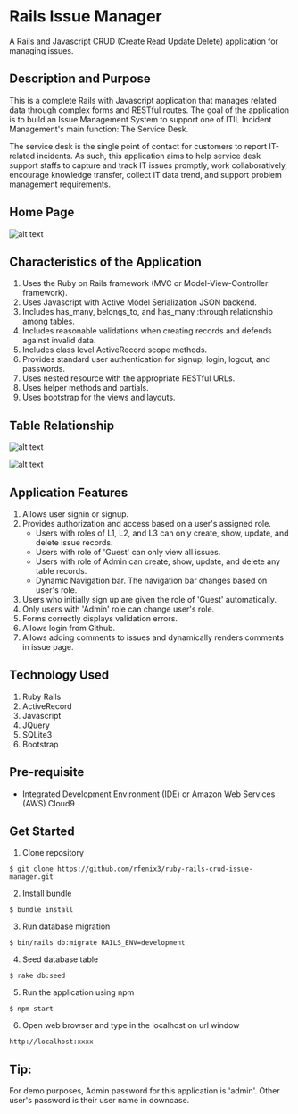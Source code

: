 # Rails Issue Manager
A Rails and Javascript CRUD (Create Read Update Delete) application for managing issues.

## Description and Purpose
This is a complete Rails with Javascript application that manages related data through complex forms and RESTful routes. The goal of the application is to build an Issue Management System to support one of ITIL Incident Management's main function: The Service Desk. 

The service desk is the single point of contact for customers to report IT-related incidents. As such, this application aims to help service desk support staffs to capture and track IT issues promptly, work collaboratively, encourage knowledge transfer, collect IT  data trend, and support problem management requirements.

## Home Page
![alt text](https://github.com/rfenix3/ruby-rails-crud-issue-manager/blob/master/app/assets/images/HomePage.png "Home Page screen shot")

## Characteristics of the Application
1. Uses the Ruby on Rails framework (MVC or Model-View-Controller framework).
2. Uses Javascript with Active Model Serialization JSON backend.
3. Includes has_many, belongs_to, and has_many :through relationship among tables.
4. Includes reasonable validations when creating records and defends against invalid data.
5. Includes class level ActiveRecord scope methods.
6. Provides standard user authentication for signup, login, logout, and passwords. 
7. Uses nested resource with the appropriate RESTful URLs. 
8. Uses helper methods and partials. 
9. Uses bootstrap for the views and layouts.

## Table Relationship
![alt text](https://github.com/rfenix3/ruby-rails-crud-issue-manager/blob/master/app/assets/images/RubyRailsProjectTableRelationship.png "Model and Table Relationship")

![alt text](https://drive.google.com/file/d/1DcYDJ9ynw8ujlpOo7TZuIcR1fwe7ojNa/view?usp=sharing "Model and Table Relationship")

## Application Features
1. Allows user signin or signup.
2. Provides authorization and access based on a user's assigned role.
   - Users with roles of L1, L2, and L3 can only create, show, update, and delete issue records.
   - Users with role of 'Guest' can only view all issues.
   - Users with role of Admin can create, show, update, and delete any table records.
   - Dynamic Navigation bar. The navigation bar changes based on user's role.  
3. Users who initially sign up are given the role of 'Guest' automatically. 
4. Only users with 'Admin' role can change user's role.
5. Forms correctly displays validation errors. 
6. Allows login from Github.
7. Allows adding comments to issues and dynamically renders comments in issue page.

## Technology Used
1. Ruby Rails
2. ActiveRecord
3. Javascript
4. JQuery
5. SQLite3
6. Bootstrap

## Pre-requisite
* Integrated Development Environment (IDE) or Amazon Web Services (AWS) Cloud9

## Get Started
1. Clone repository
```
$ git clone https://github.com/rfenix3/ruby-rails-crud-issue-manager.git
```
2. Install bundle
```
$ bundle install
```
3. Run database migration
```
$ bin/rails db:migrate RAILS_ENV=development
```
4. Seed database table
```
$ rake db:seed
```
5. Run the application using npm
```
$ npm start
```
6. Open web browser and type in the localhost on url window
```
http://localhost:xxxx
```

## Tip:
For demo purposes, Admin password for this application is 'admin'.
Other user's password is their user name in downcase.
